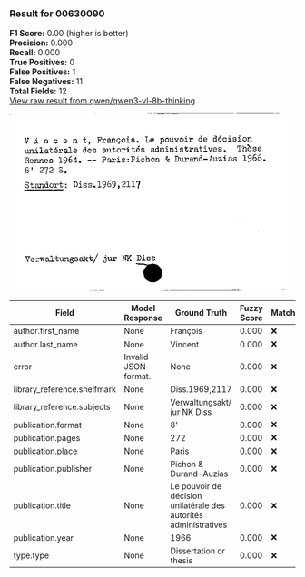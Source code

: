 ### Result for 00630090
**F1 Score:** 0.00 (higher is better)<br>**Precision:** 0.000<br>**Recall:** 0.000<br>**True Positives:** 0<br>**False Positives:** 1<br>**False Negatives:** 11<br>**Total Fields:** 12<br>[View raw result from qwen/qwen3-vl-8b-thinking](https://github.com/RISE-UNIBAS/humanities_data_benchmark/blob/main/results/2025-10-17/T0247/request_T0247_00630090.json)

<img src="https://github.com/RISE-UNIBAS/humanities_data_benchmark/blob/main/benchmarks/zettelkatalog/images/00630090.jpg?raw=true" alt="00630090" width="600px">

| Field | Model Response | Ground Truth | Fuzzy Score | Match |
|-------|----------------|--------------|-------------|-------|
| author.first_name | None | François | 0.000 | ❌ |
| author.last_name | None | Vincent | 0.000 | ❌ |
| error | Invalid JSON format. | None | 0.000 | ❌ |
| library_reference.shelfmark | None | Diss.1969,2117 | 0.000 | ❌ |
| library_reference.subjects | None | Verwaltungsakt/ jur NK Diss | 0.000 | ❌ |
| publication.format | None | 8' | 0.000 | ❌ |
| publication.pages | None | 272 | 0.000 | ❌ |
| publication.place | None | Paris | 0.000 | ❌ |
| publication.publisher | None | Pichon & Durand-Auzias | 0.000 | ❌ |
| publication.title | None | Le pouvoir de décision unilatérale des autorités administratives | 0.000 | ❌ |
| publication.year | None | 1966 | 0.000 | ❌ |
| type.type | None | Dissertation or thesis | 0.000 | ❌ |
